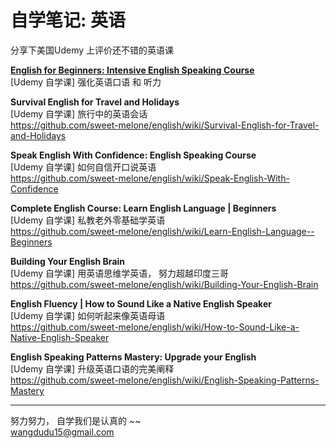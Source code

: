 # 自学笔记:   英语

分享下美国Udemy 上评价还不错的英语课

**[English for Beginners: Intensive English Speaking Course](https://github.com/sweet-melone/english/wiki/Intensive-English-Speaking-Course)** <br/>
[Udemy 自学课]  强化英语口语 和 听力 <br/>



**Survival English for Travel and Holidays**<br/>
[Udemy 自学课]  旅行中的英语会话<br/>
https://github.com/sweet-melone/english/wiki/Survival-English-for-Travel-and-Holidays


**Speak English With Confidence: English Speaking Course**<br/>
[Udemy 自学课]  如何自信开口说英语<br/>
https://github.com/sweet-melone/english/wiki/Speak-English-With-Confidence


**Complete English Course: Learn English Language | Beginners** <br/>
[Udemy 自学课]  私教老外零基础学英语 <br/>
https://github.com/sweet-melone/english/wiki/Learn-English-Language--Beginners


**Building Your English Brain**	 <br/>
[Udemy 自学课]  用英语思维学英语， 努力超越印度三哥 <br/>
https://github.com/sweet-melone/english/wiki/Building-Your-English-Brain


**English Fluency | How to Sound Like a Native English Speaker** <br/>
[Udemy 自学课]  如何听起来像英语母语<br/>
https://github.com/sweet-melone/english/wiki/How-to-Sound-Like-a-Native-English-Speaker

**English Speaking Patterns Mastery: Upgrade your English** <br/>
[Udemy 自学课]  升级英语口语的完美阐释<br/>
https://github.com/sweet-melone/english/wiki/English-Speaking-Patterns-Mastery

-----------------------------------------------

努力努力， 自学我们是认真的 ~~  <br/>
wangdudu15@gmail.com
